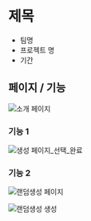 # 제목



- 팀명
- 프로젝트 명
- 기간




## 페이지 / 기능

![소개 페이지](https://github.com/user-attachments/assets/93220071-2c74-4e97-8986-5db631b1d343)


### 기능 1

![생성 페이지_선택_완료](https://github.com/user-attachments/assets/e1b37c2d-a0db-4469-9386-df7fe8971aeb)

### 기능 2

![랜덤생성 페이지](https://github.com/user-attachments/assets/cfd7991c-76db-422c-9d50-0cd1e04bfba8)

![랜덤생성 생성](https://github.com/user-attachments/assets/41be0e00-b6e4-4593-a2d2-025e3ffddb59)



